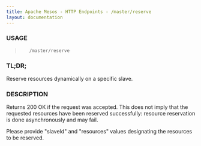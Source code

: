 ```yaml
---
title: Apache Mesos - HTTP Endpoints - /master/reserve
layout: documentation
---
```

<!--- This is an automatically generated file. DO NOT EDIT! --->

### USAGE ###
>        /master/reserve

### TL;DR; ###
Reserve resources dynamically on a specific slave.

### DESCRIPTION ###
Returns 200 OK if the request was accepted. This does not
imply that the requested resources have been reserved successfully:
resource reservation is done asynchronously and may fail.

Please provide "slaveId" and "resources" values designating
the resources to be reserved.